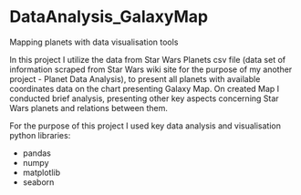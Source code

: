 # DataAnalysis_GalaxyMap
Mapping planets with data visualisation tools

In this project I utilize the data from Star Wars Planets csv file (data set of information scraped from Star Wars wiki site for the purpose of my another project - Planet Data Analysis), to present all planets with available coordinates data on the chart presenting Galaxy Map.
On created Map I conducted brief analysis, presenting other key aspects concerning Star Wars planets and relations between them.

For the purpose of this project I used key data analysis and visualisation python libraries:
- pandas
- numpy
- matplotlib
- seaborn
